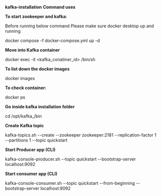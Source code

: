 **kafka-installation**
**Command uses**

**To start zookeeper and kafka:** 

Before running below command Please make sure docker desktop up and running

docker compose -f docker-compose.yml up -d

**Move into Kafka container**

docker exec -it <kafka_conatiner_id> /bin/sh

**To list down the docker images**

docker images

**To check container:**

docker ps 

**Go inside kafka installation folder**

cd /opt/kafka_<version>/bin

**Create Kafka topic**

kafka-topics.sh --create --zookeeper zookeeper:2181 --replication-factor 1 --partitions 1 --topic quickstart

**Start Producer app (CLI)**

kafka-console-producer.sh --topic quickstart --bootstrap-server localhost:9092

**Start consumer app (CLI)**

kafka-console-consumer.sh --topic quickstart --from-beginning --bootstrap-server localhost:9092
